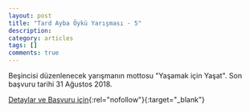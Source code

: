 ```yaml
---
layout: post
title: "Tard Ayba Öykü Yarışması - 5"
description: 
category: articles
tags: []
comments: true
---
```


Beşincisi düzenlenecek yarışmanın mottosu "Yaşamak için Yaşat". Son başvuru tarihi 31 Ağustos 2018.

[Detaylar ve Başvuru için](https://www.tard.org.tr/haberler/1214?utm_source=edebiyatyarismalari.com&utm_medium=affiliate){:rel="nofollow"}{:target="_blank"}
